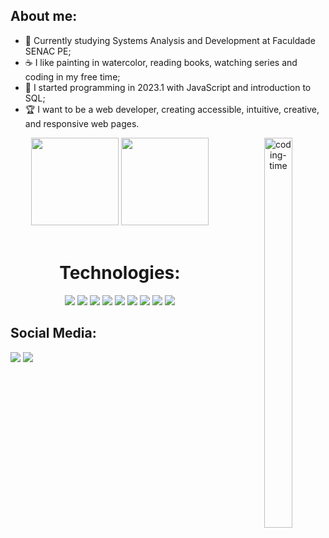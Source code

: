 ## About me:
- 👋 Currently studying Systems Analysis and Development at Faculdade SENAC PE;
- ☕ I like painting in watercolor, reading books, watching series and coding in my free time;
- 📌 I started programming in 2023.1 with JavaScript and introduction to SQL;
- 🏆 I want to be a web developer, creating accessible, intuitive, creative, and responsive web pages.
    
<div align="center">  
  <img height="140em" src="https://github-readme-stats-sigma-five.vercel.app/api?username=carloscamposb&show_icons=true&title_color=677bbf&icon_color=4c5f9e&text_color=4c5f9e&bg_color=0d1117&hide_border=true&theme=tokyonight">  
   <img height="140em" src="https://github-readme-stats-sigma-five.vercel.app/api/top-langs/?username=carloscamposb&title_color=677bbf&text_color=4c5f9e&bg_color=0d1117&theme=tokyonight&hide_border=true&layout=compact">
        <img align="right" height="40%" width="30%" alt="coding-time" src="https://cdn.dribbble.com/users/1979051/screenshots/4603049/keyboard_dri.gif">
</div>

<div  align="center"> 
  <div style="display: inline_block"><br>
    <h1 align="center"> Technologies:</h1>
    <img src='https://img.shields.io/badge/C-00599C?style=for-the-badge&logo=c&logoColor=white'>
    <img src='https://img.shields.io/badge/JavaScript-323330?style=for-the-badge&logo=javascript&logoColor=F7DF1E'>
<!--     <img src='https://img.shields.io/badge/kotlin-%237F52FF.svg?style=for-the-badge&logo=kotlin&logoColor=white'>  -->
    <img src='https://img.shields.io/badge/java-%23ED8B00.svg?style=for-the-badge&logo=openjdk&logoColor=white'>
     <img src= 'https://img.shields.io/badge/python-3670A0?style=for-the-badge&logo=python&logoColor=ffdd54'>
    <img src='https://img.shields.io/badge/bootstrap-%238511FA.svg?style=for-the-badge&logo=bootstrap&logoColor=white'>
    <img src='https://img.shields.io/badge/MySQL-005C84?style=for-the-badge&logo=mysql&logoColor=white'>      
    <img src='https://img.shields.io/badge/figma-%23F24E1E.svg?style=for-the-badge&logo=figma&logoColor=white'>
    <img src='https://img.shields.io/badge/Trello-%23026AA7.svg?style=for-the-badge&logo=Trello&logoColor=white'>  
    <img src='https://img.shields.io/badge/jira-%230A0FFF.svg?style=for-the-badge&logo=jira&logoColor=white'>  
  </div>
</div>

<div  align="start"> 
    <div style="display: inline_block">
        <h2 align="start">Social Media:</h2> 
      <a href = "mailto:carloscampos.bn@gmail.com"><img src="https://img.shields.io/badge/Gmail-D14836?style=for-the-badge&logo=gmail&logoColor=white" target="_blank"></a>
      <a href="https://www.linkedin.com/in/devcarloscampos/" target="_blank"><img src="https://img.shields.io/badge/-LinkedIn-%230077B5?style=for-the-badge&logo=linkedin&logoColor=white" target="_blank"></a> 
    </div>  
</div>

